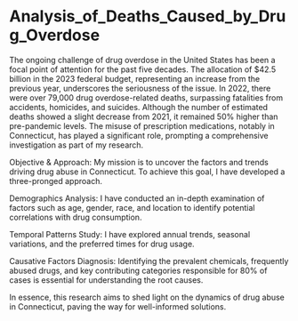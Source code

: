 # Analysis_of_Deaths_Caused_by_Drug_Overdose

The ongoing challenge of drug overdose in the United States has been a focal point of attention for the past five decades. The allocation of $42.5 billion in the 2023 federal budget, representing an increase from the previous year, underscores the seriousness of the issue. In 2022, there were over 79,000 drug overdose-related deaths, surpassing fatalities from accidents, homicides, and suicides. Although the number of estimated deaths showed a slight decrease from 2021, it remained 50% higher than pre-pandemic levels. The misuse of prescription medications, notably in Connecticut, has played a significant role, prompting a comprehensive investigation as part of my research.

Objective & Approach: My mission is to uncover the factors and trends driving drug abuse in Connecticut. To achieve this goal, I have developed a three-pronged approach.

Demographics Analysis: I have conducted an in-depth examination of factors such as age, gender, race, and location to identify potential correlations with drug consumption.

Temporal Patterns Study: I have explored annual trends, seasonal variations, and the preferred times for drug usage.

Causative Factors Diagnosis: Identifying the prevalent chemicals, frequently abused drugs, and key contributing categories responsible for 80% of cases is essential for understanding the root causes.

In essence, this research aims to shed light on the dynamics of drug abuse in Connecticut, paving the way for well-informed solutions.
